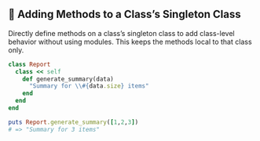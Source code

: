 ## 📌 Adding Methods to a Class’s Singleton Class

Directly define methods on a class’s singleton class to add class-level behavior without using modules. This keeps the methods local to that class only.

```ruby
class Report
  class << self
    def generate_summary(data)
      "Summary for \\#{data.size} items"
    end
  end
end

puts Report.generate_summary([1,2,3])
# => "Summary for 3 items"
```